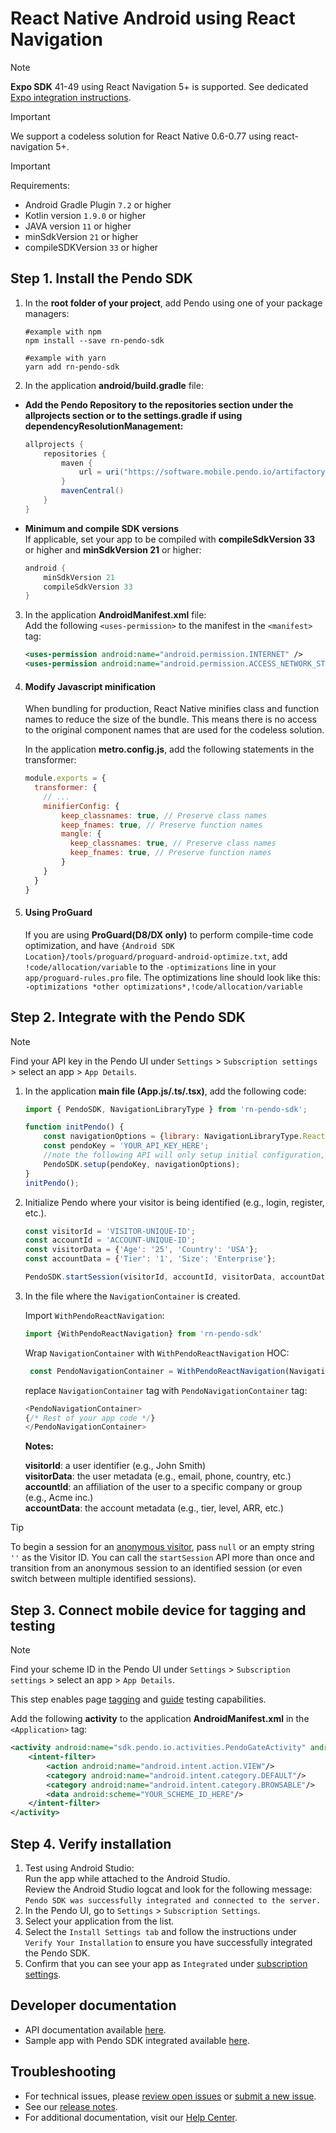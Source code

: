 # React Native Android using React Navigation

>[!NOTE]
>**Expo SDK** 41-49 using React Navigation 5+ is supported. See dedicated [Expo integration instructions](/android/pnddocs/expo_rn-android.md).

>[!IMPORTANT]
>We support a codeless solution for React Native 0.6-0.77 using react-navigation 5+.

>[!IMPORTANT]
>Requirements:
>- Android Gradle Plugin `7.2` or higher
>- Kotlin version `1.9.0` or higher
>- JAVA version `11` or higher
>- minSdkVersion `21` or higher
>- compileSDKVersion `33` or higher

## Step 1. Install the Pendo SDK

1. In the **root folder of your project**, add Pendo using one of your package managers: 

    ```shell
    #example with npm
    npm install --save rn-pendo-sdk

    #example with yarn
    yarn add rn-pendo-sdk
    ```

2. In the application **android/build.gradle** file:  
- **Add the Pendo Repository to the repositories section under the allprojects section or to the settings.gradle if using dependencyResolutionManagement:**

    ```java
    allprojects { 
        repositories {
            maven {
                url = uri("https://software.mobile.pendo.io/artifactory/androidx-release")
            }
            mavenCentral()
        }
    }
    ```

- **Minimum and compile SDK versions**  
If applicable, set your app to be compiled with **compileSdkVersion 33** or higher and **minSdkVersion 21** or higher:

  ```java
  android {
      minSdkVersion 21
      compileSdkVersion 33
  }
  ```
 
3. In the application **AndroidManifest.xml** file:  
Add the following `<uses-permission>` to the manifest in the `<manifest>` tag:

    ```xml
    <uses-permission android:name="android.permission.INTERNET" />
    <uses-permission android:name="android.permission.ACCESS_NETWORK_STATE"/>
    ```

4. #### Modify Javascript minification

    When bundling for production, React Native minifies class and function names to reduce the size of the bundle. This means there is no access to the original component names that are used for the codeless solution.

    In the application **metro.config.js**, add the following statements in the transformer:

    ```javascript
    module.exports = {
      transformer: {
        // ...
        minifierConfig: {
            keep_classnames: true, // Preserve class names
            keep_fnames: true, // Preserve function names
            mangle: {
              keep_classnames: true, // Preserve class names
              keep_fnames: true, // Preserve function names
            }
        }
      }
    }
    ```

5.  #### Using ProGuard 
  
    If you are using **ProGuard(D8/DX only)** to perform compile-time code optimization, and have `{Android SDK Location}/tools/proguard/proguard-android-optimize.txt`, add `!code/allocation/variable` to the `-optimizations` line in your `app/proguard-rules.pro` file. The optimizations line should look like this:  
    `-optimizations *other optimizations*,!code/allocation/variable`

## Step 2. Integrate with the Pendo SDK

>[!NOTE]
>Find your API key in the Pendo UI under `Settings` > `Subscription settings` > select an app > `App Details`.

1. In the application **main file (App.js/.ts/.tsx)**, add the following code:

    ```javascript
    import { PendoSDK, NavigationLibraryType } from 'rn-pendo-sdk';

    function initPendo() {
        const navigationOptions = {library: NavigationLibraryType.ReactNavigation};
        const pendoKey = 'YOUR_API_KEY_HERE';
        //note the following API will only setup initial configuration, to start collect analytics use startSession
        PendoSDK.setup(pendoKey, navigationOptions);
    }   
    initPendo();
    ```

2. Initialize Pendo where your visitor is being identified (e.g., login, register, etc.).

    ```javascript
    const visitorId = 'VISITOR-UNIQUE-ID';
    const accountId = 'ACCOUNT-UNIQUE-ID';
    const visitorData = {'Age': '25', 'Country': 'USA'};
    const accountData = {'Tier': '1', 'Size': 'Enterprise'};

    PendoSDK.startSession(visitorId, accountId, visitorData, accountData);
    ```

3. In the file where the `NavigationContainer` is created.

   Import `WithPendoReactNavigation`:

    ```javascript
    import {WithPendoReactNavigation} from 'rn-pendo-sdk'    
    ```

   Wrap `NavigationContainer` with  `WithPendoReactNavigation` HOC:

   ```javascript
    const PendoNavigationContainer = WithPendoReactNavigation(NavigationContainer);    
    ```

   replace `NavigationContainer` tag with `PendoNavigationContainer` tag:

    ```javascript
   <PendoNavigationContainer>
   {/* Rest of your app code */}
   </PendoNavigationContainer>
   ```

    **Notes:**  

    **visitorId**: a user identifier (e.g., John Smith)  
    **visitorData**: the user metadata (e.g., email, phone, country, etc.)  
    **accountId**: an affiliation of the user to a specific company or group (e.g., Acme inc.)  
    **accountData**: the account metadata (e.g., tier, level, ARR, etc.)  

>[!TIP]
>To begin a session for an  <a href="https://support.pendo.io/hc/en-us/articles/360032202751" target="_blank">anonymous visitor</a>, pass ```null``` or an empty string ```''``` as the Visitor ID. You can call the `startSession` API more than once and transition from an anonymous session to an identified session (or even switch between multiple identified sessions). 


## Step 3. Connect mobile device for tagging and testing

>[!NOTE]
>Find your scheme ID in the Pendo UI under `Settings` > `Subscription settings` > select an app > `App Details`.

This step enables page <a href="https://support.pendo.io/hc/en-us/articles/360033609651-Tagging-Mobile-Pages#HowtoTagaPage" target="_blank">tagging</a>
and <a href="https://support.pendo.io/hc/en-us/articles/360033487792-Creating-a-Mobile-Guide#test-guide-on-device-0-6" target="_blank">guide</a> testing capabilities.

Add the following **activity** to the application **AndroidManifest.xml** in the `<Application>` tag:

```xml
<activity android:name="sdk.pendo.io.activities.PendoGateActivity" android:launchMode="singleInstance" android:exported="true">
    <intent-filter>
        <action android:name="android.intent.action.VIEW"/>
        <category android:name="android.intent.category.DEFAULT"/>
        <category android:name="android.intent.category.BROWSABLE"/>
        <data android:scheme="YOUR_SCHEME_ID_HERE"/>
    </intent-filter>
</activity>
```

## Step 4. Verify installation

1. Test using Android Studio:  
Run the app while attached to the Android Studio.  
Review the Android Studio logcat and look for the following message:  
`Pendo SDK was successfully integrated and connected to the server.`
2. In the Pendo UI, go to `Settings` > `Subscription Settings`.
3. Select your application from the list.
4. Select the `Install Settings tab` and follow the instructions under `Verify Your Installation` to ensure you have successfully integrated the Pendo SDK.
5. Confirm that you can see your app as `Integrated` under <a href="https://app.pendo.io/admin" target="_blank">subscription settings</a>.

## Developer documentation

- API documentation available [here](/api-documentation/rn-apis.md).
- Sample app with Pendo SDK integrated available <a href="https://github.com/pendo-io/RN-demo-app-React-Navigation" target="_blank">here</a>.

## Troubleshooting

- For technical issues, please [review open issues](https://github.com/pendo-io/pendo-mobile-sdk/issues) or [submit a new issue](https://github.com/pendo-io/pendo-mobile-sdk/issues).
- See our [release notes](https://developers.pendo.io/category/mobile-sdk/).
- For additional documentation, visit our [Help Center](https://support.pendo.io/hc/en-us/categories/23324531103771-Mobile-implementation).

